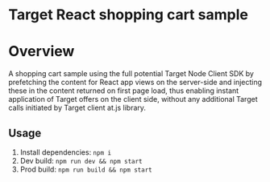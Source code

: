 # Target React shopping cart sample

# Overview

A shopping cart sample using the full potential Target Node Client SDK by prefetching the content for React app views
on the server-side and injecting these in the content returned on first page load, thus enabling instant application
of Target offers on the client side, without any additional Target calls initiated by Target client at.js library. 



## Usage
1. Install dependencies: `npm i`
2. Dev build: `npm run dev && npm start`
3. Prod build: `npm run build && npm start`
